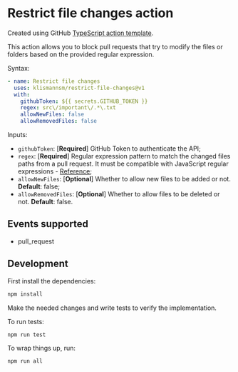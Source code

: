 # Restrict file changes action

Created using GitHub [TypeScript action template](https://github.com/actions/typescript-action).

This action allows you to block pull requests that try to modify the files or folders based on the
provided regular expression.

Syntax:

```yml
- name: Restrict file changes
  uses: klismannsm/restrict-file-changes@v1
  with:
    githubToken: ${{ secrets.GITHUB_TOKEN }}
    regex: src\/important\/.*\.txt
    allowNewFiles: false
    allowRemovedFiles: false
```

Inputs:

- `githubToken`: [**Required**] GitHub Token to authenticate the API;
- `regex`: [**Required**] Regular expression pattern to match the changed files paths from a
           pull request. It must be compatible with JavaScript regular expressions -
           [Reference](https://developer.mozilla.org/en-US/docs/Web/JavaScript/Guide/Regular_Expressions);
- `allowNewFiles`: [**Optional**] Whether to allow new files to be added or not. **Default**: false;
- `allowRemovedFiles`: [**Optional**] Whether to allow files to be deleted or not. **Default**: false.

## Events supported

- pull_request

## Development

First install the dependencies:

```sh
npm install
```

Make the needed changes and write tests to verify the implementation.

To run tests:

```sh
npm run test
```

To wrap things up, run:

```sh
npm run all
```
